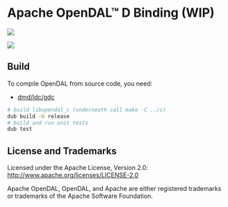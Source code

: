 # Apache OpenDAL™ D Binding (WIP)

[![](https://img.shields.io/badge/status-unreleased-red)](https://opendal.apache.org/bindings/d)

![](https://github.com/apache/opendal/assets/5351546/87bbf6e5-f19e-449a-b368-3e283016c887)

## Build

To compile OpenDAL from source code, you need:

- [dmd/ldc/gdc](https://dlang.org/download)

```bash
# build libopendal_c (underneath call make -C ../c)
dub build -b release
# build and run unit tests
dub test
```

## License and Trademarks

Licensed under the Apache License, Version 2.0: http://www.apache.org/licenses/LICENSE-2.0

Apache OpenDAL, OpenDAL, and Apache are either registered trademarks or trademarks of the Apache Software Foundation.
